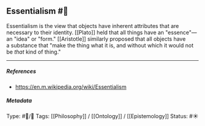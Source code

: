 ## Essentialism  #🧠 

Essentialism is the view that objects have inherent attributes that are necessary to their identity. [[Plato]] held that all things have an "essence"—an "idea" or "form." [[Aristotle]] similarly proposed that all objects have a substance that "make the thing what it is, and without which it would not be _that_ kind of thing."

___

##### References

- https://en.m.wikipedia.org/wiki/Essentialism

##### Metadata

Type: #🔵/🔵 
Tags: [[Philosophy]] / [[Ontology]] / [[Epistemology]]
Status: #☀️ 